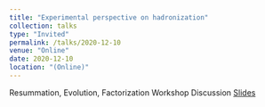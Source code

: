 ```yaml
---
title: "Experimental perspective on hadronization"
collection: talks
type: "Invited"
permalink: /talks/2020-12-10
venue: "Online"
date: 2020-12-10
location: "(Online)"
---
```

Resummation, Evolution, Factorization Workshop Discussion
[Slides](https://indico.ph.ed.ac.uk/event/63/contributions/1045/) 